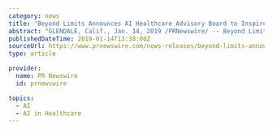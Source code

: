 ```yaml
---
category: news
title: "Beyond Limits Announces AI Healthcare Advisory Board to Inspire a Cognitive Leap in Healthcare"
abstract: "GLENDALE, Calif., Jan. 14, 2019 /PRNewswire/ -- Beyond Limits, a leading artificial intelligence engineering company, has announced the formation of a healthcare advisory board composed of prominent physicians and healthcare executives from world-renowned ..."
publishedDateTime: 2019-01-14T13:38:00Z
sourceUrl: https://www.prnewswire.com/news-releases/beyond-limits-announces-ai-healthcare-advisory-board-to-inspire-a-cognitive-leap-in-healthcare-300777035.html
type: article

provider:
  name: PR Newswire
  id: prnewswire

topics:
  - AI
  - AI in Healthcare
---
```

